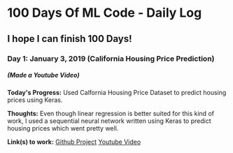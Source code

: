 # 100 Days Of ML Code - Daily Log

## I hope I can finish 100 Days!

### Day 1: January 3, 2019 (California Housing Price Prediction)
##### (Made a Youtube Video)

**Today's Progress:** Used Calfornia Housing Price Dataset to predict housing prices using Keras.

**Thoughts:** Even though linear regression is better suited for this kind of work, I used a sequential neural network written using Keras to predict housing prices which went pretty well.

**Link(s) to work:**
[Github Project](http://www.github.com/FnSK4R17s/California_Housing_day1)
[Youtube Video](https://youtu.be/cNrQAg8S0dw)

